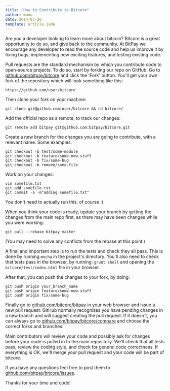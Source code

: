 ```yaml
---
title: "How to Contribute to Bitcore"
author: manu
date: 2014-03-26
template: article.jade
---
```


Are you a developer looking to learn more about bitcoin? 
Bitcore is a great opportunity to do so, and give back to
the community. At BitPay we encourage any developer to read the source 
code and help us improve it by fixing bugs, implementing
new exciting features, and testing existing code. 

Pull requests are the standard mechanism by which you contribute code to open-source projects.
To do so, start by forking our repo on GitHub. Go to 
[github.com/bitpay/bitcore](https://github.com/bitpay/bitcore)
and click the 'Fork' button.  You'll get your own fork of the repository which will look something like this:
```
https://github.com/user/bitcore
```

Then clone your fork on your machine:
```
git clone git@github.com:user/bitcore && cd bitcore/
```

Add the official repo as a remote, to track our changes:
```
git remote add bitpay git@github.com:bitpay/bitcore.git
```

Create a new branch for the changes you are going to contribute, with a relevant name. Some examples:
```
git checkout -b test/some-module
git checkout -b feature/some-new-stuff
git checkout -b fix/some-bug 
git checkout -b remove/some-file
```

Work on your changes: 
```
vim somefile.txt
git add somefile.txt
git commit -a -m"adding somefile.txt"
```
You don't need to actually run this, of course :)

When you think your code is ready, update your branch by 
getting the changes from the main repo first, as there may have been
changes while you were working:
```
git pull --rebase bitpay master
```
(You may need to solve any conflicts from the rebase at this point.)

A final and important step is to run the tests and check they all pass.
This is done by running `mocha` in the project's directory. You'll also 
need to check that tests pass in the browser, by running:
`grunt shell` and opening the `bitcore/test/index.html` file in your
browser.

After that, you can push the changes to your fork, by doing:
```
git push origin your_branch_name
git push origin feature/some-new-stuff
git push origin fix/some-bug
```

Finally go to [github.com/bitcore/bitpay](https://github.com/bitcore/bitpay) in your
web browser and issue a new pull request. GitHub normally recognizes you have pending
changes in a new branch and will suggest creating the pull request. If it doesn't, you can
always go to [github.com/bitpay/bitcore/compare](https://github.com/bitpay/bitcore/compare) and
choose the correct forks and branches. 

Main contributors will review your code and possibly ask for 
changes before your code is pulled in to the main repository. 
We'll check that all tests pass, review the coding style, and
check for general code correctness. If everything is OK, we'll 
merge your pull request and your code will be part of bitcore.

If you have any questions feel free to post them to
[github.com/bitpay/bitcore/issues](https://github.com/bitpay/bitcore/issues).

Thanks for your time and code!


